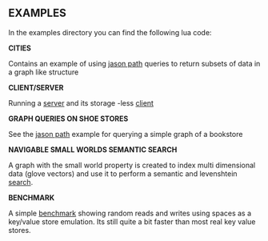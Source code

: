 **EXAMPLES**
--

In the examples directory you can find the following lua code:

**CITIES**

Contains an example of using [jason path](../src/examples/cities/cities.lua) queries to return subsets of data in a graph like structure

**CLIENT/SERVER**

Running a [server](../src/examples/server/server.lua) and its storage -less [client](../src/examples/server/client.lua)

**GRAPH QUERIES ON SHOE STORES**

See the [jason path](../src/examples/cities/cities.lua) example for querying a simple graph of a bookstore

**NAVIGABLE SMALL WORLDS SEMANTIC SEARCH**

A graph with the small world property is created to index multi dimensional data (glove vectors) and use it
to perform a semantic and levenshtein [search](../src/examples/search/search.lua).

**BENCHMARK**

A simple [benchmark](../src/examples/benchmark/benchmark.lua) showing random reads and writes using spaces as a key/value store emulation. Its still quite a bit faster than most real key value stores.
